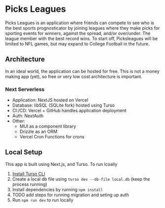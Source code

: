 # Picks Leagues

Picks Leagues is an application where friends can compete to see who is the best sports prognosticator by joining leagues where they make picks for sporting events for winners, against the spread, and/or over/under. The league member with the best record wins. To start off, Picksleagues will be limited to NFL games, but may expand to College Football in the future.

## Architecture

In an ideal world, the application can be hosted for free. This is not a money making app (yet), so free or very low cost architecture is important.

### Next Serverless

- Application: NextJS hosted on Vercel
- Database: libSQL (SQLite fork) hosted using Turso
- CI:/CD: Vercel + GitHub handles application deployment
- Auth: NextAuth
- Other:
  - MUI as a component library
  - Drizzle as an ORM
  - Vercel Cron Functions for crons

## Local Setup

This app is built using Next.js, and Turso. To run lcoally

1. [Install Turso CLI](https://docs.turso.tech/cli/introduction)
2. Create a local db file using `turso dev --db-file local.db` (keep the process running)
3. Install dependencies by running `npm install`
4. TODO add steps for running migration and seting up auth
5. Run `npm run dev` to run locally
